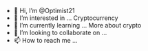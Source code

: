- 👋 Hi, I’m @Optimist21
- 👀 I’m interested in ... Cryptocurrency
- 🌱 I’m currently learning ... More about crypto
- 💞️ I’m looking to collaborate on ...
- 📫 How to reach me ...

<!---
Optimist21/Optimist21 is a ✨ special ✨ repository because its `README.md` (this file) appears on your GitHub profile.
You can click the Preview link to take a look at your changes.
--->
